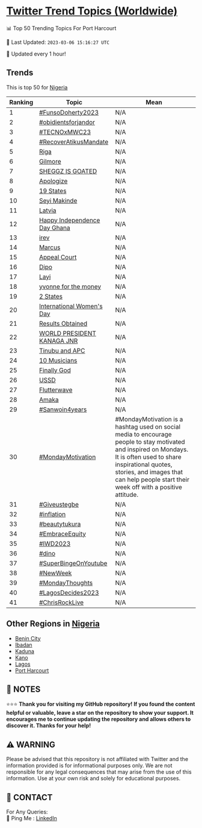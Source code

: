 [Twitter Trend Topics (Worldwide)](https://github.com/ErcinDedeoglu/Twitter-Trend-Topics)
==========


📊 Top 50 Trending Topics For Port Harcourt

📆 Last Updated: `2023-03-06 15:16:27 UTC`

🔧 Updated every 1 hour!


## Trends

This is top 50 for [Nigeria](</Nigeria>)

| Ranking | Topic | Mean |
| ------- | ------------ | ------------ |
| 1 | [#FunsoDoherty2023](http://twitter.com/search?q=%23FunsoDoherty2023) | N/A |
| 2 | [#obidientsforjandor](http://twitter.com/search?q=%23obidientsforjandor) | N/A |
| 3 | [#TECNOxMWC23](http://twitter.com/search?q=%23TECNOxMWC23) | N/A |
| 4 | [#RecoverAtikusMandate](http://twitter.com/search?q=%23RecoverAtikusMandate) | N/A |
| 5 | [Riga](http://twitter.com/search?q=Riga) | N/A |
| 6 | [Gilmore](http://twitter.com/search?q=Gilmore) | N/A |
| 7 | [SHEGGZ IS GOATED](http://twitter.com/search?q=SHEGGZ+IS+GOATED) | N/A |
| 8 | [Apologize](http://twitter.com/search?q=Apologize) | N/A |
| 9 | [19 States](http://twitter.com/search?q=19+States) | N/A |
| 10 | [Seyi Makinde](http://twitter.com/search?q=Seyi+Makinde) | N/A |
| 11 | [Latvia](http://twitter.com/search?q=Latvia) | N/A |
| 12 | [Happy Independence Day Ghana](http://twitter.com/search?q=Happy+Independence+Day+Ghana) | N/A |
| 13 | [irev](http://twitter.com/search?q=irev) | N/A |
| 14 | [Marcus](http://twitter.com/search?q=Marcus) | N/A |
| 15 | [Appeal Court](http://twitter.com/search?q=Appeal+Court) | N/A |
| 16 | [Dipo](http://twitter.com/search?q=Dipo) | N/A |
| 17 | [Layi](http://twitter.com/search?q=Layi) | N/A |
| 18 | [yvonne for the money](http://twitter.com/search?q=yvonne+for+the+money) | N/A |
| 19 | [2 States](http://twitter.com/search?q=2+States) | N/A |
| 20 | [International Women's Day](http://twitter.com/search?q=International+Women%27s+Day) | N/A |
| 21 | [Results Obtained](http://twitter.com/search?q=Results+Obtained) | N/A |
| 22 | [WORLD PRESIDENT KANAGA JNR](http://twitter.com/search?q=WORLD+PRESIDENT+KANAGA+JNR) | N/A |
| 23 | [Tinubu and APC](http://twitter.com/search?q=Tinubu+and+APC) | N/A |
| 24 | [10 Musicians](http://twitter.com/search?q=10+Musicians) | N/A |
| 25 | [Finally God](http://twitter.com/search?q=Finally+God) | N/A |
| 26 | [USSD](http://twitter.com/search?q=USSD) | N/A |
| 27 | [Flutterwave](http://twitter.com/search?q=Flutterwave) | N/A |
| 28 | [Amaka](http://twitter.com/search?q=Amaka) | N/A |
| 29 | [#Sanwoin4years](http://twitter.com/search?q=%23Sanwoin4years) | N/A |
| 30 | [#MondayMotivation](http://twitter.com/search?q=%23MondayMotivation) | #MondayMotivation is a hashtag used on social media to encourage people to stay motivated and inspired on Mondays. It is often used to share inspirational quotes, stories, and images that can help people start their week off with a positive attitude. |
| 31 | [#Giveustegbe](http://twitter.com/search?q=%23Giveustegbe) | N/A |
| 32 | [#inflation](http://twitter.com/search?q=%23inflation) | N/A |
| 33 | [#beautytukura](http://twitter.com/search?q=%23beautytukura) | N/A |
| 34 | [#EmbraceEquity](http://twitter.com/search?q=%23EmbraceEquity) | N/A |
| 35 | [#IWD2023](http://twitter.com/search?q=%23IWD2023) | N/A |
| 36 | [#dino](http://twitter.com/search?q=%23dino) | N/A |
| 37 | [#SuperBingeOnYoutube](http://twitter.com/search?q=%23SuperBingeOnYoutube) | N/A |
| 38 | [#NewWeek](http://twitter.com/search?q=%23NewWeek) | N/A |
| 39 | [#MondayThoughts](http://twitter.com/search?q=%23MondayThoughts) | N/A |
| 40 | [#LagosDecides2023](http://twitter.com/search?q=%23LagosDecides2023) | N/A |
| 41 | [#ChrisRockLive](http://twitter.com/search?q=%23ChrisRockLive) | N/A |



## Other Regions in [Nigeria](</Nigeria>)

* [Benin City](</Nigeria/Benin City.md>)
* [Ibadan](</Nigeria/Ibadan.md>)
* [Kaduna](</Nigeria/Kaduna.md>)
* [Kano](</Nigeria/Kano.md>)
* [Lagos](</Nigeria/Lagos.md>)
* [Port Harcourt](</Nigeria/Port Harcourt.md>)



## 📝 NOTES

⭐⭐⭐ **Thank you for visiting my GitHub repository! If you found the content helpful or valuable, leave a star on the repository to show your support. It encourages me to continue updating the repository and allows others to discover it. Thanks for your help!**


## ⚠️ WARNING

Please be advised that this repository is not affiliated with Twitter and the information provided is for informational purposes only. We are not responsible for any legal consequences that may arise from the use of this information. Use at your own risk and solely for educational purposes.


## 📨 CONTACT

 For Any Queries:  
            🏓 Ping Me : [LinkedIn](https://www.linkedin.com/in/ercindedeoglu/)
